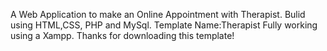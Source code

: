 A Web Application to make an Online Appointment with Therapist. Bulid using HTML,CSS, PHP and MySql.
Template Name:Therapist
Fully working using a Xampp.
Thanks for downloading this template!




